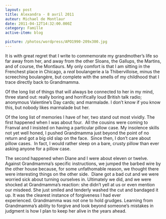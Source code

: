 ```yaml
---
layout: post
title: Alexandra - 8 avril 2011
auteur: Michael de Montlaur
date: 2011-04-12T14:32:00.000Z
category: Famille
active-item: blog

picture: /photos/wordpress/APO1990-209x300.jpg
---
```

It is with great regret that I write to commemorate my grandmother’s life so far away from her, and away from the other Sloans, the Gallups, the Martins, and of course, the Montlaurs. My only comfort is that I am sitting in the Frenchest place in Chicago, a *real* boulangerie a la Thibervilloise, minus the screeching boulangère, but complete with the smells of my childhood that I trace directly back to Grandmamma.

Of the long list of things that will always be connected to her in my mind, three stand out: really boring and horrifically loud British talk radio; anonymous Valentine’s Day cards; and marmalade. I don’t know if you know this, but nobody likes marmalade but her.

<!--more-->

Of the long list of memories I have of her, two stand out most vividly. The first happened when I was about four.  All the cousins were coming to Franval and I insisted on having a particular pillow case. My insolence skills not yet well honed, I pushed Grandmamma just beyond the point of no return and got a big old slap on the face.  Since then, I don’t care about pillow cases.  In fact, I would rather sleep on a bare, crusty pillow than ever asking anyone for a pillow case.

The second happened when Diane and I were about eleven or twelve.  Against Grandmamma’s specific instructions, we jumped the barbed wire by the other house because, for some unfathomable reason, we thought there were interesting things on the other side.  Diane got a bad cut and we were worried sick about turning ourselves in. Ultimately we did, and we were shocked at Grandmamma’s reaction: she didn’t yell at us or even mention our misdeed. She just smiled and tenderly washed the cut and bandaged it up. It was the clearest instance of forgiveness I had ever experienced. Grandmamma was not one to hold grudges. Learning from Grandmamma’s ability to forgive and look beyond someone’s mistakes in judgment is how I plan to keep her alive in the years ahead.
